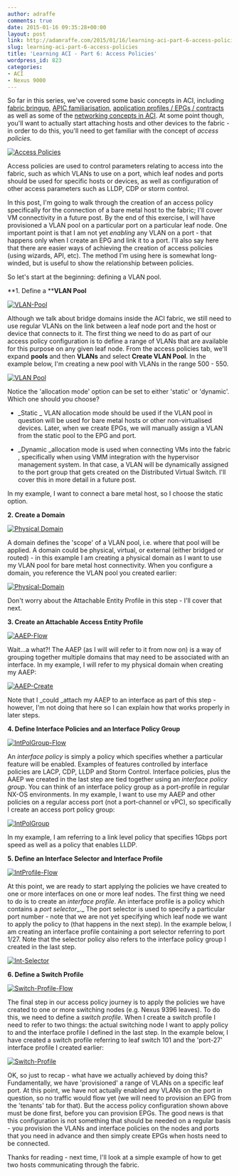 ```yaml
---
author: adraffe
comments: true
date: 2015-01-16 09:35:28+00:00
layout: post
link: http://adamraffe.com/2015/01/16/learning-aci-part-6-access-policies/
slug: learning-aci-part-6-access-policies
title: 'Learning ACI - Part 6: Access Policies'
wordpress_id: 823
categories:
- ACI
- Nexus 9000
---
```


So far in this series, we've covered some basic concepts in ACI, including [fabric bringup](http://adamraffe.com/2014/12/03/learning-aci-part-2-bringing-up-a-fabric/), [APIC familiarisation](http://adamraffe.com/2014/12/03/learning-aci-part-3-getting-familiar-with-the-apic/), [application profiles / EPGs / contracts](http://adamraffe.com/2015/01/02/learning-aci-part-4-application-profiles-epgs-contracts-and-filters/) as well as some of the [networking concepts in ACI](http://adamraffe.com/2015/01/06/learning-aci-part-5-private-networks-bridge-domains-and-subnets/). At some point though, you'll want to actually start attaching hosts and other devices to the fabric - in order to do this, you'll need to get familiar with the concept of _access policies._

[![Access Policies](https://adamraffe.files.wordpress.com/2015/01/access-policies.png)](https://adamraffe.files.wordpress.com/2015/01/access-policies.png)

<!-- more -->Access policies are used to control parameters relating to access into the fabric, such as which VLANs to use on a port, which leaf nodes and ports should be used for specific hosts or devices, as well as configuration of other access parameters such as LLDP, CDP or storm control.

In this post, I'm going to walk through the creation of an access policy specifically for the connection of a bare metal host to the fabric; I'll cover VM connectivity in a future post. By the end of this exercise, I will have provisioned a VLAN pool on a particular port on a particular leaf node. One important point is that I am not yet _enabling_ any VLAN on a port - that happens only when I create an EPG and link it to a port. I'll also say here that there are easier ways of achieving the creation of access policies (using wizards, API, etc). The method I'm using here is somewhat long-winded, but is useful to show the relationship between policies.

So let's start at the beginning: defining a VLAN pool.

**1. Define a ****VLAN Pool**

[![VLAN-Pool](https://adamraffe.files.wordpress.com/2015/01/vlan-pool.png)](https://adamraffe.files.wordpress.com/2015/01/vlan-pool.png)

Although we talk about bridge domains inside the ACI fabric, we still need to use regular VLANs on the link between a leaf node port and the host or device that connects to it. The first thing we need to do as part of our access policy configuration is to define a range of VLANs that are available for this purpose on any given leaf node. From the access policies tab, we'll expand **pools** and then **VLANs** and select **Create VLAN Pool**. In the example below, I'm creating a new pool with VLANs in the range 500 - 550.

[![VLAN Pool](https://adamraffe.files.wordpress.com/2015/01/vlan-pool1.png)](https://adamraffe.files.wordpress.com/2015/01/vlan-pool1.png)

Notice the 'allocation mode' option can be set to either 'static' or 'dynamic'. Which one should you choose?



	
  * _Static _ VLAN allocation mode should be used if the VLAN pool in question will be used for bare metal hosts or other non-virtualised devices. Later, when we create EPGs, we will manually assign a VLAN from the static pool to the EPG and port.

	
  * _Dynamic _allocation mode is used when connecting VMs into the fabric , specifically when using VMM integration with the hypervisor management system. In that case, a VLAN will be dynamically assigned to the port group that gets created on the Distributed Virtual Switch. I'll cover this in more detail in a future post.


In my example, I want to connect a bare metal host, so I choose the static option.

**2. Create a Domain**

[![Physical Domain](https://adamraffe.files.wordpress.com/2015/01/physical-domain.png)](https://adamraffe.files.wordpress.com/2015/01/physical-domain.png)

A domain defines the 'scope' of a VLAN pool, i.e. where that pool will be applied. A domain could be physical, virtual, or external (either bridged or routed) - in this example I am creating a physical domain as I want to use my VLAN pool for bare metal host connectivity. When you configure a domain, you reference the VLAN pool you created earlier:

[![Physical-Domain](https://adamraffe.files.wordpress.com/2015/01/physical-domain1.png)](https://adamraffe.files.wordpress.com/2015/01/physical-domain1.png)

Don't worry about the Attachable Entity Profile in this step - I'll cover that next.

**3. Create an Attachable Access Entity Profile**

[![AAEP-Flow](https://adamraffe.files.wordpress.com/2015/01/aaep-flow.png)](https://adamraffe.files.wordpress.com/2015/01/aaep-flow.png)

Wait...a what?! The AAEP (as I will will refer to it from now on) is a way of grouping together multiple domains that may need to be associated with an interface. In my example, I will refer to my physical domain when creating my AAEP:

[![AAEP-Create](https://adamraffe.files.wordpress.com/2015/01/aaep-create.png)](https://adamraffe.files.wordpress.com/2015/01/aaep-create.png)

Note that I _could _attach my AAEP to an interface as part of this step - however, I'm not doing that here so I can explain how that works properly in later steps.

**4. Define Interface Policies and an Interface Policy Group**

[![IntPolGroup-Flow](https://adamraffe.files.wordpress.com/2015/01/intpolgroup-flow.png)](https://adamraffe.files.wordpress.com/2015/01/intpolgroup-flow.png)

An _interface policy_ is simply a policy which specifies whether a particular feature will be enabled. Examples of features controlled by interface policies are LACP, CDP, LLDP and Storm Control. Interface policies, plus the AAEP we created in the last step are tied together using an _interface policy group_. You can think of an interface policy group as a port-profile in regular NX-OS environments. In my example, I want to use my AAEP and other policies on a regular access port (not a port-channel or vPC), so specifically I create an access port policy group:

[![IntPolGroup](https://adamraffe.files.wordpress.com/2015/01/intpolgroup.png)](https://adamraffe.files.wordpress.com/2015/01/intpolgroup.png)

In my example, I am referring to a link level policy that specifies 1Gbps port speed as well as a policy that enables LLDP.

**5. Define an Interface Selector and Interface Profile**

[![IntProfile-Flow](https://adamraffe.files.wordpress.com/2015/01/intprofile-flow.png)](https://adamraffe.files.wordpress.com/2015/01/intprofile-flow.png)

At this point, we are ready to start applying the policies we have created to one or more interfaces on one or more leaf nodes. The first thing we need to do is to create an _interface profile_. An interface profile is a policy which contains a _port selector__._ The port selector is used to specify a particular port number - note that we are not yet specifying which leaf node we want to apply the policy to (that happens in the next step). In the example below, I am creating an interface profile containing a port selector referring to port 1/27. Note that the selector policy also refers to the interface policy group I created in the last step.

[![Int-Selector](https://adamraffe.files.wordpress.com/2015/01/int-selector.png)](https://adamraffe.files.wordpress.com/2015/01/int-selector.png)

**6. Define a Switch Profile**

[![Switch-Profile-Flow](https://adamraffe.files.wordpress.com/2015/01/switch-profile-flow.png)](https://adamraffe.files.wordpress.com/2015/01/switch-profile-flow.png)

The final step in our access policy journey is to apply the policies we have created to one or more switching nodes (e.g. Nexus 9396 leaves). To do this, we need to define a _switch profile_. When I create a switch profile I need to refer to two things: the actual switching node I want to apply policy to and the interface profile I defined in the last step. In the example below, I have created a switch profile referring to leaf switch 101 and the 'port-27' interface profile I created earlier:

[![Switch-Profile](https://adamraffe.files.wordpress.com/2015/01/switch-profile.png)](https://adamraffe.files.wordpress.com/2015/01/switch-profile.png)

OK, so just to recap - what have we actually achieved by doing this? Fundamentally, we have 'provisioned' a range of VLANs on a specific leaf port. At this point, we have not actually enabled any VLANs on the port in question, so no traffic would flow yet (we will need to provision an EPG from the 'tenants' tab for that). But the access policy configuration shown above must be done first, before you can provision EPGs. The good news is that this configuration is not something that should be needed on a regular basis - you provision the VLANs and interface policies on the nodes and ports that you need in advance and then simply create EPGs when hosts need to be connected.

Thanks for reading - next time, I'll look at a simple example of how to get two hosts communicating through the fabric.
